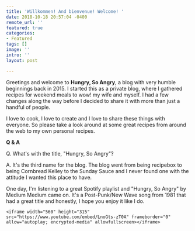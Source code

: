 ```yaml
---
title: 'Willkommen! And bienvenue! Welcome! '
date: 2018-10-18 20:57:04 -0400
remote_url: ''
featured: true
categories:
- Featured
tags: []
image: ''
intro: ''
layout: post

---
```

Greetings and welcome to **Hungry, So Angry**, a blog with very humble beginnings back in 2015. I started this as a private blog, where I gathered recipes for weekend meals to wow! my wife and myself. I had a few changes along the way before I decided to share it with more than just a handful of people.

I love to cook, I love to create and I love to share these things with everyone. So please take a look around at some great recipes from around the web to my own personal recipes.

**Q & A**

Q. What's with the title, "Hungry, So Angry"?

A. It's the third name for the blog. The blog went from being recipebox to being Cornbread Kelley to the Sunday Sauce and I never found one with the attitude I wanted this place to have.

One day, I'm listening to a great Spotify playlist and "Hungry, So Angry" by Medium Medium came on. It's a Post-Punk/New Wave song from 1981 that had a great title and honestly, I hope you enjoy it like I do.

    <iframe width="560" height="315" src="https://www.youtube.com/embed/LnoGts-zT0A" frameborder="0" allow="autoplay; encrypted-media" allowfullscreen></iframe>